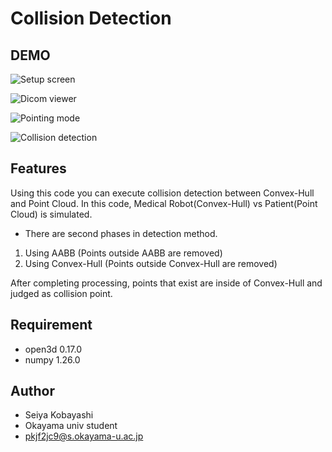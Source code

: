 # Collision Detection

## DEMO

![Setup screen](https://github.com/seiyaaaa0308/collision_detection/assets/127831728/775e904b-a64d-4b2b-93ce-5abeac3a4e28)

![Dicom viewer](https://github.com/seiyaaaa0308/collision_detection/assets/127831728/6507780a-ca59-4560-bf8c-e98678ce1d42)

![Pointing mode](https://github.com/seiyaaaa0308/collision_detection/assets/127831728/c0a63799-07b8-4fa4-8584-830a3326a800)

![Collision detection](https://github.com/seiyaaaa0308/collision_detection/assets/127831728/3b4c7d2c-8f66-4b0f-9183-c780dd8243f4)

## Features

Using this code you can execute collision detection between Convex-Hull and Point Cloud.
In this code, Medical Robot(Convex-Hull) vs Patient(Point Cloud) is simulated.

- There are second phases in detection method.
1. Using AABB (Points outside AABB are removed)
2. Using Convex-Hull (Points outside Convex-Hull are removed)

After completing processing, points that exist are inside of Convex-Hull and judged as collision point.

## Requirement

* open3d 0.17.0
* numpy 1.26.0


## Author

* Seiya Kobayashi
* Okayama univ student
* pkjf2jc9@s.okayama-u.ac.jp
